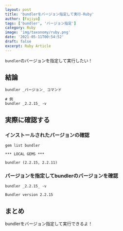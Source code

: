 ```yaml
---
layout: post
title: 'bundlerをバージョン指定して実行-Ruby'
author: [Fujiya]
tags: ['bundler', 'バージョン指定']
category: Ruby
image: 'img/taxonomy/ruby.png'
date: '2021-05-11T00:54:52'
draft: false
excerpt: Ruby Article
---
```


`bundler`のバージョンを指定して実行したい！

## 結論
```bash:title=bash
bundler _バージョン_ コマンド

# 例
bundler _2.2.15_ -v
```
## 実際に確認する

### インストールされたバージョンの確認
```bash:title=bash
gem list bundler
```
```bash:title=実行結果
*** LOCAL GEMS ***

bundler (2.2.15, 2.2.11)
```

### バージョンを指定してbundlerのバージョンを確認
```bash:title=bash
bundler _2.2.15_ -v
```
```bash:title=実行結果
Bundler version 2.2.15
```

## まとめ
bundlerをバージョン指定して実行できるよ！